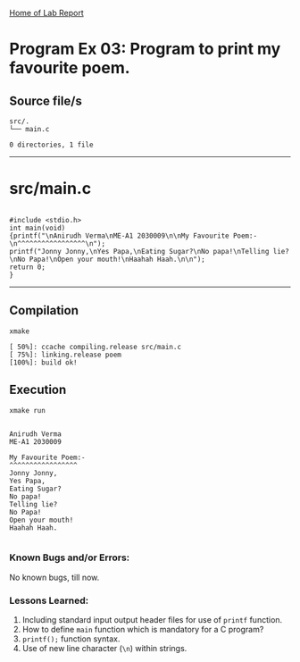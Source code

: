 [Home of Lab Report](../lab.html)

# Program Ex 03: Program to print my favourite poem.

## Source file/s

```
src/.
└── main.c

0 directories, 1 file
```

---


# src/main.c

```

#include <stdio.h>
int main(void)
{printf("\nAnirudh Verma\nME-A1 2030009\n\nMy Favourite Poem:-\n^^^^^^^^^^^^^^^^^\n");
printf("Jonny Jonny,\nYes Papa,\nEating Sugar?\nNo papa!\nTelling lie?\nNo Papa!\nOpen your mouth!\nHaahah Haah.\n\n");
return 0;
}

```

---

## Compilation

```
xmake

[ 50%]: ccache compiling.release src/main.c
[ 75%]: linking.release poem
[100%]: build ok!

```

## Execution
```
xmake run


Anirudh Verma
ME-A1 2030009

My Favourite Poem:-
^^^^^^^^^^^^^^^^^
Jonny Jonny,
Yes Papa,
Eating Sugar?
No papa!
Telling lie?
No Papa!
Open your mouth!
Haahah Haah.


```

### Known Bugs and/or Errors:

No known bugs, till now.

### Lessons Learned:

1. Including standard input output header files for use of `printf` function.
2. How to define `main` function which is mandatory for a C program?
3. `printf();` function syntax.
3. Use of new line character (`\n`) within strings.
